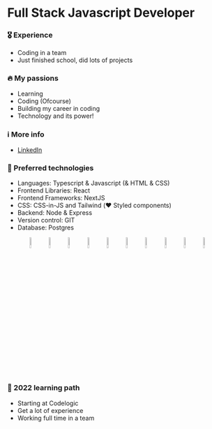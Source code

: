  <img src="https://user-images.githubusercontent.com/31222514/151182722-0ea6238e-411a-467b-abdf-5e24781515cd.png" width="0" height="0" alt="profile picture">

# Full Stack Javascript Developer 

### 🎖️ Experience 

- Coding in a team
- Just finished school, did lots of projects


### 🔥 My passions 

- Learning
- Coding (Ofcourse)
- Building my career in coding
- Technology and its power!

### ℹ️ More info

- [LinkedIn](https://www.linkedin.com/in/vinnie-terlouw-7a775a133)


### 🤖 Preferred technologies

- Languages: Typescript & Javascript (& HTML & CSS)
- Frontend Libraries: React
- Frontend Frameworks: NextJS
- CSS: CSS-in-JS and Tailwind (❤️ Styled components)
- Backend: Node & Express
- Version control: GIT
- Database: Postgres

<p align="center">
    <img src="https://user-images.githubusercontent.com/31222514/149813755-3f74a208-1e4c-4d81-b848-1d4f1a18b969.png" width="8%" alt="React logo">
    <img src="https://user-images.githubusercontent.com/31222514/149813300-65804694-d3ea-4e31-955d-dbc47229a82d.png" width="8%" alt="Typescript logo">
  <img src="https://user-images.githubusercontent.com/31222514/149812547-405716a0-b974-4da4-b749-f2b4a8adc1d8.png" width="8%" alt="Javascript logo">
  <img src="https://user-images.githubusercontent.com/31222514/149813532-e214a55c-9b91-4b71-bb17-0dcf18903f7a.png" width="8%" alt="CSS logo">
  <img src="https://user-images.githubusercontent.com/31222514/149814154-3de042e2-bccf-4f0e-8d0e-98a2dbcae7c0.png" width="8%" alt="HTML logo">
  <img src="https://user-images.githubusercontent.com/31222514/149943049-95f0909a-9c2b-4fae-bd04-647d531dd10d.png" width="8%" alt="NODE logo">
  <img src="https://user-images.githubusercontent.com/31222514/149814008-745c7736-7881-41b9-bc0b-3b9a7c9ab087.png" width="8%" alt="Jest logo">
  <img src="https://user-images.githubusercontent.com/31222514/149814004-a3a2bf91-a257-4d1c-bdff-e1079a524359.png" width="8%" alt="GIT logo">
  <img src="https://user-images.githubusercontent.com/31222514/155521312-96e008ba-1d5e-409f-aaec-ca229ca275c6.jpeg" width="8%" alt="Postgres logo">
   <img src="https://user-images.githubusercontent.com/31222514/155521092-8b9f303b-6f1e-406c-9ba6-4a00068ef73a.png" width="8%" alt="MongoDB logo">

 
</p>

### 🔭 2022 learning path

- Starting at Codelogic
- Get a lot of experience
- Working full time in a team
